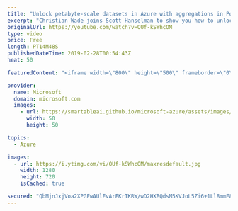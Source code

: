 ```yaml
---
title: "Unlock petabyte-scale datasets in Azure with aggregations in Power BI | Azure Friday"
excerpt: "Christian Wade joins Scott Hanselman to show you how to unlock petabyte-scale datasets in Azure with a way that was not previously possible. Learn how to use the aggregations feature in Power BI to enable interactive analysis over big data.  For more information:  Power BI Desktop September 2018 Feature"
originalUrl: https://youtube.com/watch?v=OUf-kSWhcOM
type: video
price: Free
length: PT14M48S
publishedDateTime: 2019-02-28T00:54:43Z
heat: 50

featuredContent: "<iframe width=\"800\" height=\"500\" frameborder=\"0\" src=\"https://www.youtube.com/embed/OUf-kSWhcOM\" allow=\"accelerometer; autoplay; encrypted-media; gyroscope; picture-in-picture\" allowfullscreen></iframe>"

provider:
  name: Microsoft
  domain: microsoft.com
  images:
    - url: https://smartableai.github.io/microsoft-azure/assets/images/organizations/microsoft.com-50x50.jpg
      width: 50
      height: 50

topics:
  - Azure

images:
  - url: https://i.ytimg.com/vi/OUf-kSWhcOM/maxresdefault.jpg
    width: 1280
    height: 720
    isCached: true

secured: "QbMjnJxjVoa2XPGFwAUlEvArFKrTKRW/wD2HXBQdsM5KVJoL5Zi6+1Ll8mmE8q0gq+gVZ4hhdUGSV+y4fYoqoUv41QDVRQ810bbIZB8jy/ftbMeVWmr5yeCnVf8oHk74o7IJZgmCwFQJfB1cmx2OajuQyZuphCB51134zb6ygNdIZd1Ow36GzDIUZFiOCElMX/vndHXMJaMLlbdAD7rgl/SbENsxdJvp1ceP+vyyQrMSX9ifye/rQhnj2lUjilLnuRJ0vra56IUR6pMhn+ZXMQgq6I9OLMuG9P+Bqe7BOc+8ol7DGSrXeGKvVayiBqIncP6vv93OBAGb6P7UQHiFuPaTxPU9OqJWrR5WHGPcAsiCBa8FfokZVfyx/sywzvgP5SqUdEfAvvQHzUg16yKAP6zBVQtWYpI7T4qPfoCILJQ=;fF5q1Q/TzWDkcmGAy/d9Hw=="
---
```


